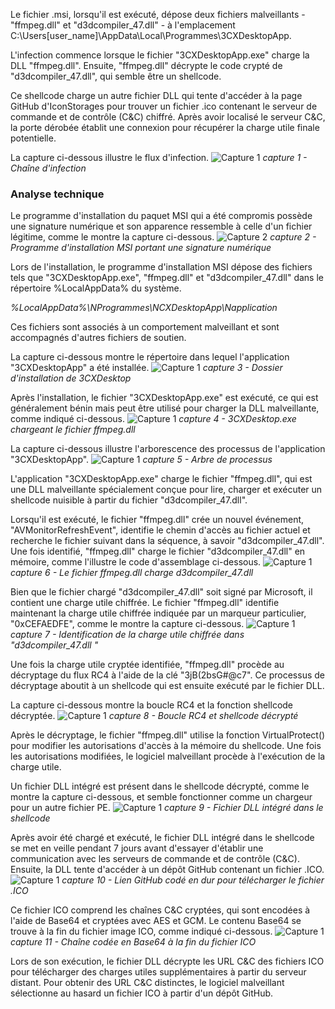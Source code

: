 Le fichier .msi, lorsqu'il est exécuté, dépose deux fichiers malveillants - "ffmpeg.dll" et "d3dcompiler_47.dll" - à l'emplacement C:\Users[user_name]\AppData\Local\Programmes\3CXDesktopApp\.

L'infection commence lorsque le fichier "3CXDesktopApp.exe" charge la DLL "ffmpeg.dll". Ensuite, "ffmpeg.dll" décrypte le code crypté de "d3dcompiler_47.dll", qui semble être un shellcode.

Ce shellcode charge un autre fichier DLL qui tente d'accéder à la page GitHub d'IconStorages pour trouver un fichier .ico contenant le serveur de commande et de contrôle (C&C) chiffré. Après avoir localisé le serveur C&C, la porte dérobée établit une connexion pour récupérer la charge utile finale potentielle.

La capture ci-dessous illustre le flux d'infection.
![Capture 1](.\Images\capture1.png)
*capture 1 - Chaîne d'infection*

### Analyse technique

Le programme d'installation du paquet MSI qui a été compromis possède une signature numérique et son apparence ressemble à celle d'un fichier légitime, comme le montre la capture ci-dessous.
![Capture 2](.\Images\capture2.png)
*capture 2 - Programme d'installation MSI portant une signature numérique*

Lors de l'installation, le programme d'installation MSI dépose des fichiers tels que "3CXDesktopApp.exe", "ffmpeg.dll" et "d3dcompiler_47.dll" dans le répertoire %LocalAppData% du système.

*%LocalAppData%\NProgrammes\NCXDesktopApp\Napplication*

Ces fichiers sont associés à un comportement malveillant et sont accompagnés d'autres fichiers de soutien.

La capture ci-dessous montre le répertoire dans lequel l'application "3CXDesktopApp" a été installée.
![Capture 1](.\Images\capture3.png)
*capture 3 - Dossier d'installation de 3CXDesktop*

Après l'installation, le fichier "3CXDesktopApp.exe" est exécuté, ce qui est généralement bénin mais peut être utilisé pour charger la DLL malveillante, comme indiqué ci-dessous.
![Capture 1](.\Images\capture4.png)
*capture 4 - 3CXDesktop.exe chargeant le fichier ffmpeg.dll*

La capture ci-dessous illustre l'arborescence des processus de l'application "3CXDesktopApp".
![Capture 1](.\Images\capture5.png)
*capture 5 - Arbre de processus*

L'application "3CXDesktopApp.exe" charge le fichier "ffmpeg.dll", qui est une DLL malveillante spécialement conçue pour lire, charger et exécuter un shellcode nuisible à partir du fichier "d3dcompiler_47.dll".

Lorsqu'il est exécuté, le fichier "ffmpeg.dll" crée un nouvel événement, "AVMonitorRefreshEvent", identifie le chemin d'accès au fichier actuel et recherche le fichier suivant dans la séquence, à savoir "d3dcompiler_47.dll". Une fois identifié, "ffmpeg.dll" charge le fichier "d3dcompiler_47.dll" en mémoire, comme l'illustre le code d'assemblage ci-dessous.
![Capture 1](.\Images\capture6.png)
*capture 6 - Le fichier ffmpeg.dll charge d3dcompiler_47.dll*

Bien que le fichier chargé "d3dcompiler_47.dll" soit signé par Microsoft, il contient une charge utile chiffrée. Le fichier "ffmpeg.dll" identifie maintenant la charge utile chiffrée indiquée par un marqueur particulier, "0xCEFAEDFE", comme le montre la capture ci-dessous.
![Capture 1](.\Images\capture7.png)
*capture 7 - Identification de la charge utile chiffrée dans "d3dcompiler_47.dll "*

Une fois la charge utile cryptée identifiée, "ffmpeg.dll" procède au décryptage du flux RC4 à l'aide de la clé "3jB(2bsG#@c7". Ce processus de décryptage aboutit à un shellcode qui est ensuite exécuté par le fichier DLL.

La capture ci-dessous montre la boucle RC4 et la fonction shellcode décryptée.
![Capture 1](.\Images\capture8.png)
*capture 8 - Boucle RC4 et shellcode décrypté*

Après le décryptage, le fichier "ffmpeg.dll" utilise la fonction VirtualProtect() pour modifier les autorisations d'accès à la mémoire du shellcode. Une fois les autorisations modifiées, le logiciel malveillant procède à l'exécution de la charge utile.

Un fichier DLL intégré est présent dans le shellcode décrypté, comme le montre la capture ci-dessous, et semble fonctionner comme un chargeur pour un autre fichier PE.
![Capture 1](.\Images\capture9.png)
*capture 9 - Fichier DLL intégré dans le shellcode*

Après avoir été chargé et exécuté, le fichier DLL intégré dans le shellcode se met en veille pendant 7 jours avant d'essayer d'établir une communication avec les serveurs de commande et de contrôle (C&C). Ensuite, la DLL tente d'accéder à un dépôt GitHub contenant un fichier .ICO.
![Capture 1](.\Images\capture10.png)
*capture 10 - Lien GitHub codé en dur pour télécharger le fichier .ICO*

Ce fichier ICO comprend les chaînes C&C cryptées, qui sont encodées à l'aide de Base64 et cryptées avec AES et GCM. Le contenu Base64 se trouve à la fin du fichier image ICO, comme indiqué ci-dessous.
![Capture 1](.\Images\capture11.png)
*capture 11 - Chaîne codée en Base64 à la fin du fichier ICO*

Lors de son exécution, le fichier DLL décrypte les URL C&C des fichiers ICO pour télécharger des charges utiles supplémentaires à partir du serveur distant. Pour obtenir des URL C&C distinctes, le logiciel malveillant sélectionne au hasard un fichier ICO à partir d'un dépôt GitHub.

